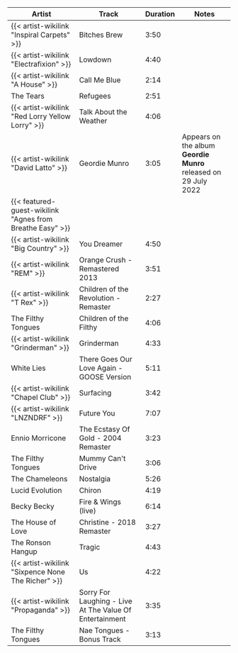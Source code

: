 | Artist                                                    | Track                                                   | Duration | Notes                                                           |
|-----------------------------------------------------------|---------------------------------------------------------|----------|-----------------------------------------------------------------|
| {{< artist-wikilink "Inspiral Carpets" >}}                | Bitches Brew                                            | 3:50     |                                                                 |
| {{< artist-wikilink "Electrafixion" >}}                   | Lowdown                                                 | 4:40     |                                                                 |
| {{< artist-wikilink "A House" >}}                         | Call Me Blue                                            | 2:14     |                                                                 |
| The Tears                                                 | Refugees                                                | 2:51     |                                                                 |
| {{< artist-wikilink "Red Lorry Yellow Lorry" >}}          | Talk About the Weather                                  | 4:06     |                                                                 |
| {{< artist-wikilink "David Latto" >}}                     | Geordie Munro                                           | 3:05     | Appears on the album **Geordie Munro** released on 29 July 2022 |
| {{< featured-guest-wikilink "Agnes from Breathe Easy" >}} |                                                         |          |                                                                 |
| {{< artist-wikilink "Big Country" >}}                     | You Dreamer                                             | 4:50     |                                                                 |
| {{< artist-wikilink "REM" >}}                             | Orange Crush - Remastered 2013                          | 3:51     |                                                                 |
| {{< artist-wikilink "T Rex" >}}                           | Children of the Revolution - Remaster                   | 2:27     |                                                                 |
| The Filthy Tongues                                        | Children of the Filthy                                  | 4:06     |                                                                 |
| {{< artist-wikilink "Grinderman" >}}                      | Grinderman                                              | 4:33     |                                                                 |
| White Lies                                                | There Goes Our Love Again - GOOSE Version               | 5:11     |                                                                 |
| {{< artist-wikilink "Chapel Club" >}}                     | Surfacing                                               | 3:42     |                                                                 |
| {{< artist-wikilink "LNZNDRF" >}}                         | Future You                                              | 7:07     |                                                                 |
| Ennio Morricone                                           | The Ecstasy Of Gold - 2004 Remaster                     | 3:23     |                                                                 |
| The Filthy Tongues                                        | Mummy Can't Drive                                       | 3:06     |                                                                 |
| The Chameleons                                            | Nostalgia                                               | 5:26     |                                                                 |
| Lucid Evolution                                           | Chiron                                                  | 4:19     |                                                                 |
| Becky Becky                                               | Fire & Wings (live)                                     | 6:14     |                                                                 |
| The House of Love                                         | Christine - 2018 Remaster                               | 3:27     |                                                                 |
| The Ronson Hangup                                         | Tragic                                                  | 4:43     |                                                                 |
| {{< artist-wikilink "Sixpence None The Richer" >}}        | Us                                                      | 4:22     |                                                                 |
| {{< artist-wikilink "Propaganda" >}}                      | Sorry For Laughing - Live At The Value Of Entertainment | 3:35     |                                                                 |
| The Filthy Tongues                                        | Nae Tongues - Bonus Track                               | 3:13     |                                                                 |


